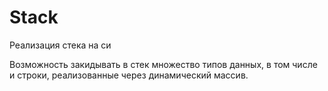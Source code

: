 # Stack
Реализация стека на си

Возможность закидывать в стек множество типов данных, в том числе и строки, реализованные через динамический массив.
